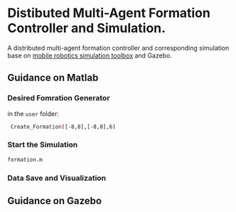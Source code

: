 # Distibuted Multi-Agent Formation Controller and Simulation.
A distributed multi-agent formation controller and corresponding simulation base on [mobile robotics simulation toolbox](https://github.com/mathworks-robotics/mobile-robotics-simulation-toolbox) and Gazebo.
## Guidance on Matlab

### Desired Fomration Generator
in the `user` folder:
```bash
 Create_Formation([-8,8],[-8,8],6)
```
### Start the Simulation
```bash
formation.m
```
### Data Save and Visualization 


## Guidance on Gazebo

